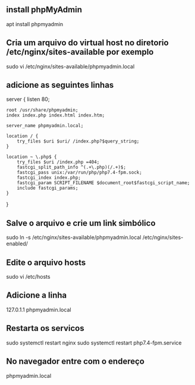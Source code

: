 ## install phpMyAdmin
apt install phpmyadmin
## Cria um arquivo do virtual host no diretorio /etc/nginx/sites-available por exemplo
sudo vi /etc/nginx/sites-available/phpmyadmin.local
## adicione as seguintes linhas
server {
    listen 80;

    root /usr/share/phpmyadmin;
    index index.php index.html index.htm;

    server_name phpmyadmin.local;

    location / {
        try_files $uri $uri/ /index.php?$query_string;
    }

    location ~ \.php$ {
        try_files $uri /index.php =404;
        fastcgi_split_path_info ^(.+\.php)(/.+)$;
        fastcgi_pass unix:/var/run/php/php7.4-fpm.sock;
        fastcgi_index index.php;
        fastcgi_param SCRIPT_FILENAME $document_root$fastcgi_script_name;
        include fastcgi_params;
    }
}

## Salve o arquivo e crie um link simbólico
sudo ln -s /etc/nginx/sites-available/phpmyadmin.local /etc/nginx/sites-enabled/

## Edite o arquivo hosts
sudo vi /etc/hosts

## Adicione a linha
127.0.1.1       phpmyadmin.local

## Restarta os servicos
sudo systemctl restart nginx
sudo systemctl restart  php7.4-fpm.service

## No navegador entre com o endereço
phpmyadmin.local





